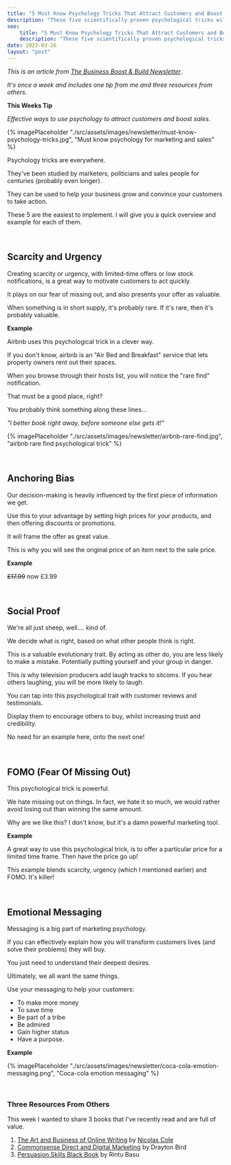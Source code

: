```yaml
---
title: "5 Must Know Psychology Tricks That Attract Customers and Boost Sales"
description: "These five scientifically proven psychological tricks will attract more customers and get them to spend more money. They are must know marketing tricks."
seo:
    title: "5 Must Know Psychology Tricks That Attract Customers and Boost Sales"
    description: "These five scientifically proven psychological tricks will attract more customers and get them to spend more money. They are must know marketing tricks."
date: 2023-03-26
layout: "post"
---
```


*This is an article from [The Business Boost & Build Newsletter](/newsletter)*. 

*It's once a week and includes one tip from me and three resources from others.*

**This Weeks Tip**

*Effective ways to use psychology to attract customers and boost sales.*

{% imagePlaceholder "./src/assets/images/newsletter/must-know-psychology-tricks.jpg", "Must know psychology for marketing and sales" %}

Psychology tricks are everywhere.

They've been studied by marketers, politicians and sales people for centuries (probably even longer).

They can be used to help your business grow and convince your customers to take action.

These 5 are the easiest to implement. I will give you a quick overview and example for each of them.

&nbsp;
## Scarcity and Urgency

Creating scarcity or urgency, with limited-time offers or low stock notifications, is a great way to motivate customers to act quickly.

It plays on our fear of missing out, and also presents your offer as valuable.

When something is in short supply, it's probably rare. If it's rare, then it's probably valuable.


**Example**

Airbnb uses this psychological trick in a clever way.

If you don't know, airbnb is an "Air Bed and Breakfast" service that lets property owners rent out their spaces.

When you browse through their hosts list, you will notice the "rare find" notification.

That must be a good place, right?

You probably think something along these lines...

*"I better book right away, before someone else gets it!"*

{% imagePlaceholder "./src/assets/images/newsletter/airbnb-rare-find.jpg", "airbnb rare find psychological trick" %}

&nbsp;
## Anchoring Bias

Our decision-making is heavily influenced by the first piece of information we get.

Use this to your advantage by setting high prices for your products, and then offering discounts or promotions.

It will frame the offer as great value.

This is why you will see the original price of an item next to the sale price.

**Example**

<s>£17.99</s> now £3.99

&nbsp;
## Social Proof

We're all just sheep, well…. kind of.

We decide what is right, based on what other people think is right. 

This is a valuable evolutionary trait. By acting as other do, you are less likely to make a mistake. Potentially putting yourself and your group in danger.

This is why television producers add laugh tracks to sitcoms. If you hear others laughing, you will be more likely to laugh.

You can tap into this psychological trait with customer reviews and testimonials.

Display them to encourage others to buy, whilst increasing trust and credibility.

No need for an example here, onto the next one!

&nbsp;
## FOMO (Fear Of Missing Out)

This psychological trick is powerful.

We hate missing out on things. In fact, we hate it so much, we would rather avoid losing out than winning the same amount.

Why are we like this? I don't know, but it's a damn powerful marketing tool.

**Example**

A great way to use this psychological trick, is to offer a particular price for a limited time frame. Then have the price go up!

This example blends scarcity, urgency (which I mentioned earlier) and FOMO. It's killer!

&nbsp;
## Emotional Messaging

Messaging is a big part of marketing psychology.

If you can effectively explain how you will transform customers lives (and solve their problems) they will buy.

You just need to understand their deepest desires.

Ultimately, we all want the same things.

Use your messaging to help your customers:

- To make more money
- To save time
- Be part of a tribe
- Be admired
- Gain higher status
- Have a purpose.

**Example**

{% imagePlaceholder "./src/assets/images/newsletter/coca-cola-emotion-messaging.png", "Coca-cola emotion messaging" %}

&nbsp;
### Three Resources From Others

This week I wanted to share 3 books that I've recently read and are full of value.

1. [The Art and Business of Online Writing](https://amzn.to/3JNFSNC) by [Nicolas Cole](https://twitter.com/Nicolascole77)
2. [Commonsense Direct and Digital Marketing](https://amzn.to/3JDcsla) by Drayton Bird
3. [Persuasion Skills Black Book](https://amzn.to/3z4liUe) by Rintu Basu